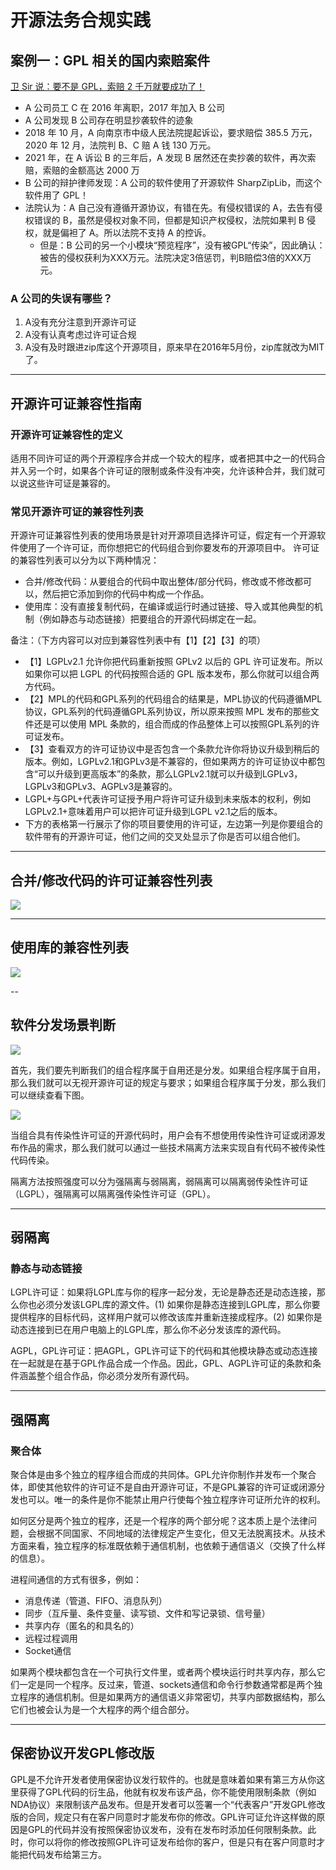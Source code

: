 # 开源法务合规实践

## 案例一：GPL 相关的国内索赔案件

[卫 Sir 说：要不是 GPL，索赔 2 千万就要成功了！](https://mp.weixin.qq.com/s/mpO59BVIubgBTkaVfh2aew)

* A 公司员工 C 在 2016 年离职，2017 年加入 B 公司
* A 公司发现 B 公司存在明显抄袭软件的迹象
* 2018 年 10 月，A 向南京市中级人民法院提起诉讼，要求赔偿 385.5 万元，2020 年 12 月，法院判 B、C 赔 A 钱 130 万元。
* 2021 年，在 A 诉讼 B 的三年后，A 发现 B 居然还在卖抄袭的软件，再次索赔，索赔的金额高达 2000 万
* B 公司的辩护律师发现：A 公司的软件使用了开源软件 SharpZipLib，而这个软件用了 GPL！
* 法院认为：A 自己没有遵循开源协议，有错在先。有侵权错误的 A，去告有侵权错误的 B，虽然是侵权对象不同，但都是知识产权侵权，法院如果判 B 侵权，就是偏袒了 A。所以法院不支持 A 的控诉。
    * 但是：B 公司的另一个小模块“预览程序”，没有被GPL“传染”，因此确认：被告的侵权获利为XXX万元。法院决定3倍惩罚，判B赔偿3倍的XXX万元。

### A 公司的失误有哪些？

1. A没有充分注意到开源许可证
2. A没有认真考虑过许可证合规
3. A没有及时跟进zip库这个开源项目，原来早在2016年5月份，zip库就改为MIT了。

---

## 开源许可证兼容性指南

### 开源许可证兼容性的定义

​	适用不同许可证的两个开源程序合并成一个较大的程序，或者把其中之一的代码合并入另一个时，如果各个许可证的限制或条件没有冲突，允许该种合并，我们就可以说这些许可证是兼容的。

### 常见开源许可证的兼容性列表

开源许可证兼容性列表的使用场景是针对开源项目选择许可证，假定有一个开源软件使用了一个许可证，而你想把它的代码组合到你要发布的开源项目中。
许可证的兼容性列表可以分为以下两种情况：
* 合并/修改代码：从要组合的代码中取出整体/部分代码，修改或不修改都可以，然后把它添加到你的代码中构成一个作品。
* 使用库：没有直接复制代码，在编译或运行时通过链接、导入或其他典型的机制（例如静态与动态链接）把要组合的开源代码绑定在一起。

备注：（下方内容可以对应到兼容性列表中有【1】【2】【3】的项）
* 【1】LGPLv2.1 允许你把代码重新按照 GPLv2 以后的 GPL 许可证发布。所以如果你可以把 LGPL 的代码按照合适的 GPL 版本发布，那么你就可以组合两方代码。
* 【2】MPL的代码和GPL系列的代码组合的结果是，MPL协议的代码遵循MPL协议，GPL系列的代码遵循GPL系列协议，所以原来按照 MPL 发布的那些文件还是可以使用 MPL 条款的，组合而成的作品整体上可以按照GPL系列的许可证发布。
* 【3】查看双方的许可证协议中是否包含一个条款允许你将协议升级到稍后的版本。例如，LGPLv2.1和GPLv3是不兼容的，但如果两方的许可证协议中都包含“可以升级到更高版本”的条款，那么LGPLv2.1就可以升级到LGPLv3，LGPLv3和GPLv3、AGPLv3是兼容的。
* LGPL+与GPL+代表许可证授予用户将许可证升级到未来版本的权利，例如LGPLv2.1+意味着用户可以把许可证升级到LGPL v2.1之后的版本。
* 下方的表格第一行展示了你的项目要使用的许可证，左边第一列是你要组合的软件带有的开源许可证，他们之间的交叉处显示了你是否可以组合他们。

---

## 合并/修改代码的许可证兼容性列表

![](./img/License-Compatibility-2.png)

---

## 使用库的兼容性列表

![](./img/License-Compatibility-3.png)

--

## 软件分发场景判断

![](./img/License-Compatibility-4.png)

首先，我们要先判断我们的组合程序属于自用还是分发。如果组合程序属于自用，那么我们就可以无视开源许可证的规定与要求；如果组合程序属于分发，那么我们可以继续查看下图。

![](./img/License-Compatibility-5.png)

当组合具有传染性许可证的开源代码时，用户会有不想使用传染性许可证或闭源发布作品的需求，那么我们就可以通过一些技术隔离方法来实现自有代码不被传染性代码传染。 

隔离方法按照强度可以分为强隔离与弱隔离，弱隔离可以隔离弱传染性许可证（LGPL），强隔离可以隔离强传染性许可证（GPL）。

---

## 弱隔离

### 静态与动态链接

​	LGPL许可证：如果将LGPL库与你的程序一起分发，无论是静态还是动态连接，那么你也必须分发该LGPL库的源文件。(1) 如果你是静态连接到LGPL库，那么你要提供程序的目标代码，这样用户就可以修改该库并重新连接成程序。(2) 如果你是动态连接到已在用户电脑上的LGPL库，那么你不必分发该库的源代码。

​	AGPL，GPL许可证：把AGPL，GPL许可证下的代码和其他模块静态或动态连接在一起就是在基于GPL作品合成一个作品。因此，GPL、AGPL许可证的条款和条件涵盖整个组合作品，你必须分发所有源代码。

---

## 强隔离

### 聚合体

​	聚合体是由多个独立的程序组合而成的共同体。GPL允许你制作并发布一个聚合体，即使其他软件的许可证不是自由开源许可证，不是GPL兼容的许可证或闭源分发也可以。唯一的条件是你不能禁止用户行使每个独立程序许可证所允许的权利。

​	如何区分是两个独立的程序，还是一个程序的两个部分呢？这本质上是个法律问题，会根据不同国家、不同地域的法律规定产生变化，但又无法脱离技术。从技术方面来看，独立程序的标准既依赖于通信机制，也依赖于通信语义（交换了什么样的信息）。

进程间通信的方式有很多，例如：

- 消息传递（管道、FIFO、消息队列）
- 同步（互斥量、条件变量、读写锁、文件和写记录锁、信号量）
- 共享内存（匿名的和具名的）
- 远程过程调用
- Socket通信

​    如果两个模块都包含在一个可执行文件里，或者两个模块运行时共享内存，那么它们一定是同一个程序。反过来，管道、sockets通信和命令行参数通常都是两个独立程序的通信机制。但是如果两方的通信语义非常密切，共享内部数据结构，那么它们也被会认为是一个大程序的两个组合部分。

---

## 保密协议开发GPL修改版

​	GPL是不允许开发者使用保密协议发行软件的。也就是意味着如果有第三方从你这里获得了GPL代码的衍生品，他就有权发布该产品，你不能使用限制条款（例如NDA协议）来限制该产品发布。但是开发者可以签署一个“代表客户”开发GPL修改版的合同，规定只有在客户同意时才能发布你的修改。GPL许可证允许这样做的原因是GPL的代码并没有按照保密协议发布，没有在发布时添加任何限制条款。此时，你可以将你的修改按照GPL许可证发布给你的客户，但是只有在客户同意时才能把代码发布给第三方。